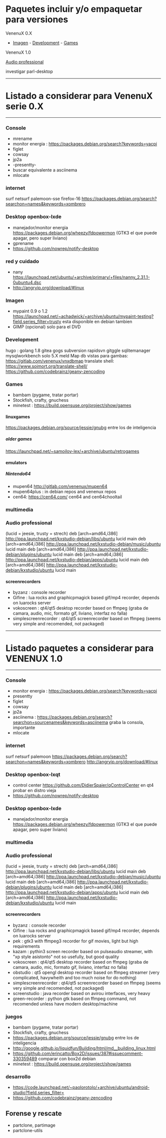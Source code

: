 # Paquetes incluir y/o empaquetar para versiones 

VenenuX 0.X

- [Imagen](imagen) - [Development](development) - [Games](games)

VenenuX 1.0

[Audio professional](audio-professional)


investigar parl-desktop

--------------------------------------------------------------------------------------------------------------------------------------------
Listado a considerar para VenenuX serie 0.X
============================================
--------------------------------------------------------------------------------------------------------------------------------------------

### Console

* mrename
* monitor energia : https://packages.debian.org/search?keywords=yacpi
* figlet
* cowsay
* jp2a
* -presentty-
* buscar equivalente a asciinema
* mlocate

### internet

surf
netsurf
palemoon-sse
firefox-16
https://packages.debian.org/search?searchon=names&keywords=xombrero

### Desktop openbox-lxde

* manejador/monitor energia https://packages.debian.org/wheezy/fdpowermon (GTK3 el que puede apagar, pero super liviano)
* gprename
* https://github.com/nowrep/notify-desktop

### red y cuidado

* nany https://launchpad.net/ubuntu/+archive/primary/+files/nanny_2.31.1-0ubuntu4.dsc
* http://angryip.org/download/#linux

### Imagen

* mypaint 0.9 o 1.2 https://launchpad.net/~achadwick/+archive/ubuntu/mypaint-testing?field.series_filter=trusty esta disponible en debian tambien
* GIMP (opcional) solo para el DVD

### Development

hugo : 
golang 1.8
gitea
gogs
subversion
rapidsvn
gitggle
sqlitemanager
mysqlworkbench solo 5.X
meld
Map db vistas para gambas: https://gitlab.com/venenux/vnxdbmap
translate shell: https://www.soimort.org/translate-shell/
https://github.com/codebrainz/geany-zencoding

### Games

* bambam (pygame, tratar portar)
* Stockfish, crafty, gnuchess
* minetest : https://build.opensuse.org/project/show/games

#### linuxgames

https://packages.debian.org/source/jessie/gnubg entre los de inteligencia

##### older games

https://launchpad.net/~samoilov-lex/+archive/ubuntu/retrogames

#### emulators

##### Nintendo64

* mupen64 http://gitlab.com/venenux/mupen64
* mupen64plus : in debian repos and venenux repos
* cen64: https://cen64.com/ cen64 and cen64chooltail

### multimedia

### Audio professional

(lucid = jeesie, trusty = strech)
deb [arch=amd64,i386] http://ppa.launchpad.net/kxstudio-debian/libs/ubuntu lucid main
deb [arch=amd64,i386] http://ppa.launchpad.net/kxstudio-debian/music/ubuntu lucid main
deb [arch=amd64,i386] http://ppa.launchpad.net/kxstudio-debian/plugins/ubuntu lucid main
deb [arch=amd64,i386] http://ppa.launchpad.net/kxstudio-debian/apps/ubuntu lucid main
deb [arch=amd64,i386] http://ppa.launchpad.net/kxstudio-debian/kxstudio/ubuntu lucid main

#### screenrecorders

* byzanz : console recorder
* Gifine : lua rocks and graphicpmagick based gif/mp4 recorder, depends on luarocks server
* vokoscreen : qt4/qt5 desktop recorder based on ffmpeg (graba de camara, audio, mic, formato gif, liviano, interfaz no falla)
* simplescreenrecorder : qt4/qt5 screenrecorder based on ffmpeg (seems very simple and recomended, not packaged)

--------------------------------------------------------------------------------------------------------------------------------------------
Listado paquetes a considerar para VENENUX 1.0
==============================================
--------------------------------------------------------------------------------------------------------------------------------------------

### Console

* monitor energia : https://packages.debian.org/search?keywords=yacpi
* presentty
* figlet
* cowsay
* jp2a
* asciinema : https://packages.debian.org/search?searchon=sourcenames&keywords=asciinema graba la consola, importante
* mlocate

### internet

surf
netsurf
palemoon
https://packages.debian.org/search?searchon=names&keywords=xombrero
http://angryip.org/download/#linux

### Desktop openbox-lxqt

* control center https://github.com/DidierSpaier/qControlCenter en qt4 probar en distro vieja
* https://github.com/nowrep/notify-desktop

### Desktop openbox-lxde

* manejador/monitor energia https://packages.debian.org/wheezy/fdpowermon (GTK3 el que puede apagar, pero super liviano)


### multimedia

### Audio professional

(lucid = jeesie, trusty = strech)
deb [arch=amd64,i386] http://ppa.launchpad.net/kxstudio-debian/libs/ubuntu lucid main
deb [arch=amd64,i386] http://ppa.launchpad.net/kxstudio-debian/music/ubuntu lucid main
deb [arch=amd64,i386] http://ppa.launchpad.net/kxstudio-debian/plugins/ubuntu lucid main
deb [arch=amd64,i386] http://ppa.launchpad.net/kxstudio-debian/apps/ubuntu lucid main
deb [arch=amd64,i386] http://ppa.launchpad.net/kxstudio-debian/kxstudio/ubuntu lucid main

#### screenrecorders

* byzanz : console recorder
* Gifine : lua rocks and graphicpmagick based gif/mp4 recorder, depends on luarocks server
* pek : gtk3 with ffmpeg3 recorder for gif movies, light but high requirements
* kazam : pythin3 screen recorder based on pulseaudio streamer, with "xp style asistonto" not so usefully, but good quality
* vokoscreen : qt4/qt5 desktop recorder based on ffmpeg (graba de camara, audio, mic, formato gif, liviano, interfaz no falla)
* obstudio : qt5 opengl desktop recorder based on ffmpeg streamer (very complicated, havywheith and too much noise for do nothing)
* simplescreenrecorder : qt4/qt5 screenrecorder based on ffmpeg (seems very simple and recomended, not packaged)
* screenstudio : java recorder based on avirou interfaces, very heavy
* green-recorder : python gtk based on ffmpeg command, not recomended unless have modern desktop/machine


### juegos

* bambam (pygame, tratar portar)
* Stockfish, crafty, gnuchess
* https://packages.debian.org/source/jessie/gnubg entre los de inteligencia
* http://google.github.io/liquidfun/Building/html/md__building_linux.html
* https://github.com/erincatto/Box2D/issues/387#issuecomment-330359489 comparar con box2d debian
* minetest : https://build.opensuse.org/project/show/games

### desarrollo

* https://code.launchpad.net/~paolorotolo/+archive/ubuntu/android-studio?field.series_filter=
* https://github.com/codebrainz/geany-zencoding

## Forense y rescate

* partclone, partimage
* partclone-utils
